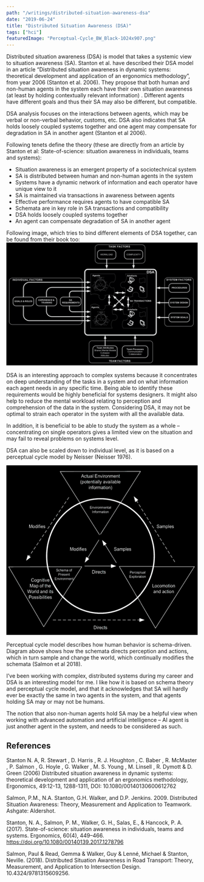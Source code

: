 ```yaml
---
path: "/writings/distributed-situation-awareness-dsa"
date: "2019-06-24"
title: "Distributed Situation Awareness (DSA)"
tags: ["hci"]
featuredImage: "Perceptual-Cycle_BW_Black-1024x907.png"
---
```

Distributed situation awareness (DSA) is model that takes a systemic view to situation awareness (SA). Stanton et al. have described their DSA model in an article “Distributed situation awareness in dynamic systems: theoretical development and application of an ergonomics methodology”, from year 2006 (Stanton et al. 2006). They propose that both human and non-human agents in the system each have their own situation awareness (at least by holding contextually relevant information) . Different agents have different goals and thus their SA may also be different, but compatible.

DSA analysis focuses on the interactions between agents, which may be verbal or non-verbal behavior, customs, etc. DSA also indicates that SA holds loosely coupled systems together and one agent may compensate for degradation in SA in another agent (Stanton et al 2006).

Following tenets define the theory (these are directly from an article by Stanton et al: State-of-science: situation awareness in individuals, teams and systems):

- Situation awareness is an emergent property of a sociotechnical system
- SA is distributed between human and non-human agents in the system
- Systems have a dynamic network of information and each operator have unique view to it
- SA is maintained via transactions in awareness between agents
- Effective performance requires agents to have compatible SA
- Schemata are in key role in SA transactions and compatibility
- DSA holds loosely coupled systems together
- An agent can compensate degradation of SA in another agent

Following image, which tries to bind different elements of DSA together, can be found from their book too:
![Model of Distributed Situation Awareness, from Distributed Situation Awareness: Theory, Measurement and Application to Teamwork (2009)](Distributed-Situation-Awareness_BW_Black-1024x656.png)

DSA is an interesting approach to complex systems because it concentrates on deep understanding of the tasks in a system and on what information each agent needs in any specific time. Being able to identify these requirements would be highly beneficial for systems designers. It might also help to reduce the mental workload relating to perception and comprehension of the data in the system. Considering DSA, it may not be optimal to strain each operator in the system with all the available data.

In addition, it is beneficial to be able to study the system as a whole – concentrating on single operators gives a limited view on the situation and may fail to reveal problems on systems level.

DSA can also be scaled down to individual level, as it is based on a perceptual cycle model by Neisser (Neisser 1976).

![Perceptual Cycle model by Neisser, from Salmon et al (2018)](Perceptual-Cycle_BW_Black-1024x907.png)

Perceptual cycle model describes how human behavior is schema-driven. Diagram above shows how the schemata directs perception and actions, which in turn sample and change the world, which continually modifies the schemata (Salmon et al 2018).

I’ve been working with complex, distributed systems during my career and DSA is an interesting model for me. I like how it is based on schema theory and perceptual cycle model, and that it acknowledges that SA will hardly ever be exactly the same in two agents in the system, and that agents holding SA may or may not be humans.

The notion that also non-human agents hold SA may be a helpful view when working with advanced automation and artificial intelligence – AI agent is just another agent in the system, and needs to be considered as such.

## References

Stanton N. A, R. Stewart , D. Harris , R. J. Houghton , C. Baber , R. McMaster , P. Salmon , G. Hoyle , G. Walker , M. S. Young , M. Linsell , R. Dymott & D. Green (2006) Distributed situation awareness in dynamic systems: theoretical development and application of an ergonomics methodology, Ergonomics, 49:12-13, 1288-1311, DOI: 10.1080/00140130600612762

Salmon, P.M., N.A. Stanton, G.H. Walker, and D.P. Jenkins. 2009. Distributed Situation Awareness: Theory, Measurement and Application to Teamwork. Ashgate: Aldershot.

Stanton, N. A., Salmon, P. M., Walker, G. H., Salas, E., & Hancock, P. A. (2017). State-of-science: situation awareness in individuals, teams and systems. Ergonomics, 60(4), 449–466. https://doi.org/10.1080/00140139.2017.1278796

Salmon, Paul & Read, Gemma & Walker, Guy & Lenné, Michael & Stanton, Neville. (2018). Distributed Situation Awareness in Road Transport: Theory, Measurement, and Application to Intersection Design. 10.4324/9781315609256.